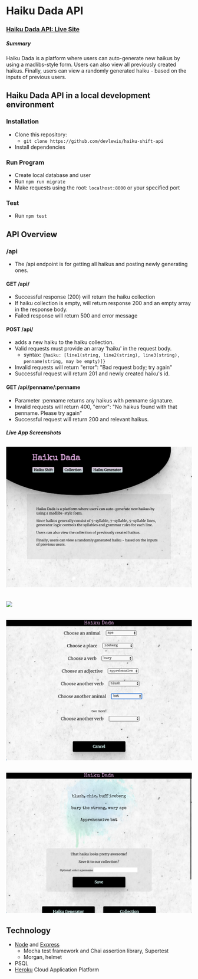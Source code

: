# Haiku Dada API

### [Haiku Dada API: Live Site](https://intense-ridge-06549.herokuapp.com/)

##### Summary

Haiku Dada is a platform where users can auto-generate new haikus by
using a madlibs-style form. Users can also view all previously created
haikus. Finally, users can view a randomly generated haiku - based on
the inputs of previous users.

## Haiku Dada API in a local development environment

### Installation

- Clone this repository:
  - `git clone https://github.com/devlewis/haiku-shift-api`
- Install dependencies

### Run Program

- Create local database and user
- Run `npm run migrate`
- Make requests using the root: `localhost:8000` or your specified port

### Test

- Run `npm test`

## API Overview

### /api

- The /api endpoint is for getting all haikus and posting newly generating ones.

#### GET /api/

- Successful response (200) will return the haiku collection
- If haiku collection is empty, will return response 200 and an empty array in the response body.
- Failed response will return 500 and error message

#### POST /api/

- adds a new haiku to the haiku collection.
- Valid requests must provide an array 'haiku' in the request body.
  - syntax: `{haiku: [line1(string, line2(string), line3(string), penname(string, may be empty)]}`
- Invalid requests will return "error": "Bad request body; try again"
- Successful request will return 201 and newly created haiku's id.

#### GET /api/penname/:penname

- Parameter :penname returns any haikus with penname signature.
- Invalid requests will return 400, "error": "No haikus found with that penname. Please try again"
- Successful request will return 200 and relevant haikus.

##### Live App Screenshots

## ![](src/images/Screen%20Shot%202020-05-17%20at%209.13.40%20PM.png)

## ![](src/images/Screen%20Shot%202020-05-17%20at%209.13.53%20PM.png)

## ![](src/images/Screen%20Shot%202020-05-17%20at%209.14.18%20PM.png)

## ![](src/images/Screen%20Shot%202020-05-17%20at%209.14.41%20PM.png)

## Technology

- [Node](https://nodejs.org/en/) and [Express](https://expressjs.com/)
  - Mocha test framework and Chai assertion library, Supertest
  - Morgan, helmet
- PSQL
- [Heroku](https://www.heroku.com/) Cloud Application Platform

#####
